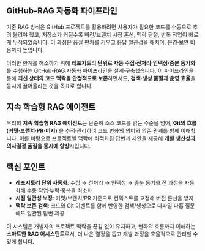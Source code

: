 ## GitHub-RAG 자동화 파이프라인 

기존 RAG 방식은 GitHub 프로젝트를 활용하려면 사용자가 필요한 코드를 수동으로 추려 올려야 했고, 저장소가 커질수록 버전/브랜치 시점 혼선, 맥락 단절, 반복 작업이 빠르게 누적되었습니다. 이 과정은 품질 편차를 키우고 응답 일관성을 해치며, 운영·보안 비용까지 높입니다.

이러한 한계를 해소하기 위해 **레포지토리 단위로 자동 수집·전처리·인덱싱·증분 동기화**를 수행하는 GitHub-RAG 자동화 파이프라인을 설계·구축했습니다. 이 파이프라인을 통해 **최신 상태의 코드 맥락을 안정적으로 보존**하면서도, **검색·생성 품질과 운영 효율**을 동시에 끌어올리는 것을 목표로 합니다.

## 지속 학습형 RAG 에이전트

우리의 **지속 학습형 RAG 에이전트**는 단순히 소스 코드를 읽는 수준을 넘어, **Git의 흐름(커밋·브랜치·PR·머지)** 을 추적·관리하여 코드 변화의 의미와 의존 관계를 함께 이해합니다. 이를 바탕으로 프로젝트별 맥락에 최적화된 답변과 제안을 제공해 **개발 생산성과 의사결정 품질을 동시에 향상**시킵니다.

## 핵심 포인트

* **레포지토리 단위 자동화**: 수집 → 전처리 → 인덱싱 → 증분 동기화 전 과정을 자동화해 수동 작업·누락·중복을 최소화
* **시점 일관성 보장**: 커밋/브랜치/PR 기준으로 컨텍스트를 고정해 버전 혼선을 방지
* **맥락 보존 검색**: 코드와 Git 이벤트를 함께 반영한 검색/생성으로 다파일·다홉 질문에도 일관된 답변 제공



이 시스템은 개발자의 프로젝트 맥락을 끊김 없이 유지하고, 변화의 흐름까지 이해하는 **스마트한 RAG 어시스턴트**로서, 더 나은 결정을 돕고 개발 과정을 효율적으로 관리할 수 있게 합니다.
